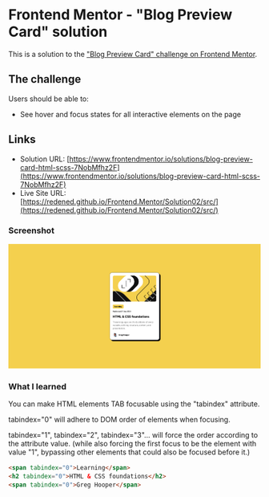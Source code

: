 # Frontend Mentor - "Blog Preview Card" solution

This is a solution to the ["Blog Preview Card" challenge on Frontend Mentor](https://www.frontendmentor.io/challenges/blog-preview-card-ckPaj01IcS).

## The challenge

Users should be able to:

-   See hover and focus states for all interactive elements on the page

## Links

-   Solution URL: [https://www.frontendmentor.io/solutions/blog-preview-card-html-scss-7NobMfhz2F](https://www.frontendmentor.io/solutions/blog-preview-card-html-scss-7NobMfhz2F)
-   Live Site URL: [https://redened.github.io/Frontend.Mentor/Solution02/src/](https://redened.github.io/Frontend.Mentor/Solution02/src/)

### Screenshot

![](../Screenshots/Solution02.png)

### What I learned

You can make HTML elements TAB focusable using the "tabindex" attribute.

tabindex="0" will adhere to DOM order of elements when focusing.

tabindex="1", tabindex="2", tabindex="3"... will force the order according to the attribute value.
(while also forcing the first focus to be the element with value "1", bypassing other elements that could also be focused before it.)

```html
<span tabindex="0">Learning</span>
<h2 tabindex="0">HTML & CSS foundations</h2>
<span tabindex="0">Greg Hooper</span>
```
